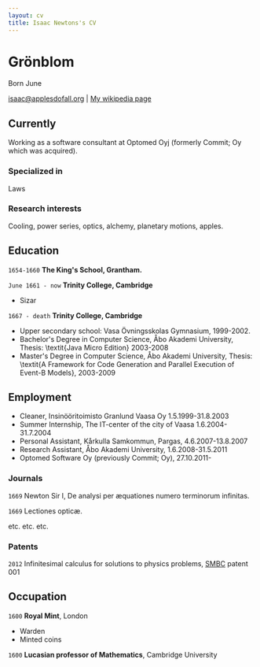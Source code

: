 ```yaml
---
layout: cv
title: Isaac Newtons's CV
---
```

# Grönblom
Born June 

<div id="webaddress">
<a href="isaac@applesdofall.org">isaac@applesdofall.org</a>
| <a href="http://en.wikipedia.org/wiki/Isaac_Newton">My wikipedia page</a>
</div>


## Currently

Working as a software consultant at Optomed Oyj (formerly Commit; Oy which was acquired). 

### Specialized in

Laws 


### Research interests

Cooling, power series, optics, alchemy, planetary motions, apples.



## Education

`1654-1660`
__The King's School, Grantham.__

`June 1661 - now`
__Trinity College, Cambridge__

- Sizar

`1667 - death`
__Trinity College, Cambridge__

 - Upper secondary school: Vasa Övningsskolas Gymnasium, 1999-2002.
 - Bachelor's Degree in Computer Science, Åbo Akademi University, Thesis: \textit{Java Micro Edition} 2003-2008
 - Master's Degree in Computer Science, Åbo Akademi University, Thesis: \textit{A Framework for Code Generation and Parallel
Execution of Event-B Models}, 2003-2009


## Employment

- Cleaner, Insinööritoimisto Granlund Vaasa Oy 1.5.1999-31.8.2003
- Summer Internship, The IT-center of the city of Vaasa 1.6.2004-31.7.2004
- Personal Assistant, Kårkulla Samkommun, Pargas, 4.6.2007-13.8.2007
- Research Assistant, Åbo Akademi University, 1.6.2008-31.5.2011
- Optomed Software Oy (previously Commit; Oy), 27.10.2011-

### Journals

`1669`
Newton Sir I, De analysi per æquationes numero terminorum infinitas. 

`1669`
Lectiones opticæ.

etc. etc. etc.

### Patents

`2012`
Infinitesimal calculus for solutions to physics problems, [SMBC](http://www.techdirt.com/articles/20121011/09312820678/if-patents-had-been-around-time-newton.shtml) patent 001


## Occupation

`1600`
__Royal Mint__, London

- Warden
- Minted coins

`1600`
__Lucasian professor of Mathematics__, Cambridge University



<!-- ### Footer

Last updated: August 2021 -->


